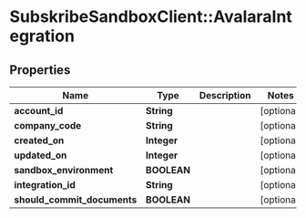 # SubskribeSandboxClient::AvalaraIntegration

## Properties
Name | Type | Description | Notes
------------ | ------------- | ------------- | -------------
**account_id** | **String** |  | [optional] 
**company_code** | **String** |  | [optional] 
**created_on** | **Integer** |  | [optional] 
**updated_on** | **Integer** |  | [optional] 
**sandbox_environment** | **BOOLEAN** |  | [optional] 
**integration_id** | **String** |  | [optional] 
**should_commit_documents** | **BOOLEAN** |  | [optional] 


